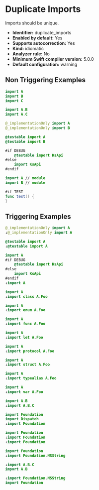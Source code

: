 # Duplicate Imports

Imports should be unique.

* **Identifier:** duplicate_imports
* **Enabled by default:** Yes
* **Supports autocorrection:** Yes
* **Kind:** idiomatic
* **Analyzer rule:** No
* **Minimum Swift compiler version:** 5.0.0
* **Default configuration:** warning

## Non Triggering Examples

```swift
import A
import B
import C
```

```swift
import A.B
import A.C
```

```swift
@_implementationOnly import A
@_implementationOnly import B
```

```swift
@testable import A
@testable import B
```

```swift
#if DEBUG
    @testable import KsApi
#else
    import KsApi
#endif
```

```swift
import A // module
import B // module
```

```swift
#if TEST
func test() {
}
```

## Triggering Examples

```swift
@_implementationOnly import A
↓@_implementationOnly import A

```

```swift
@testable import A
↓@testable import A

```

```swift
import A
#if DEBUG
    @testable import KsApi
#else
    import KsApi
#endif
↓import A

```

```swift
import A
↓import class A.Foo

```

```swift
import A
↓import enum A.Foo

```

```swift
import A
↓import func A.Foo

```

```swift
import A
↓import let A.Foo

```

```swift
import A
↓import protocol A.Foo

```

```swift
import A
↓import struct A.Foo

```

```swift
import A
↓import typealias A.Foo

```

```swift
import A
↓import var A.Foo

```

```swift
import A.B
↓import A.B.C

```

```swift
import Foundation
import Dispatch
↓import Foundation

```

```swift
import Foundation
↓import Foundation
↓import Foundation

```

```swift
import Foundation
↓import Foundation.NSString

```

```swift
↓import A.B.C
import A.B

```

```swift
↓import Foundation.NSString
import Foundation

```